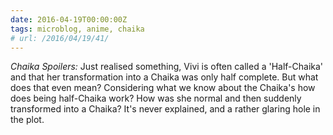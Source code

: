 ```yaml
---
date: 2016-04-19T00:00:00Z
tags: microblog, anime, chaika
# url: /2016/04/19/41/
---
```


*Chaika Spoilers:* Just realised something, Vivi is often called a 'Half-Chaika' and that her transformation into a Chaika was only half complete. But what does that even mean? Considering what we know about the Chaika's how does being half-Chaika work? How was she normal and then suddenly transformed into a Chaika? It's never explained, and a rather glaring hole in the plot.